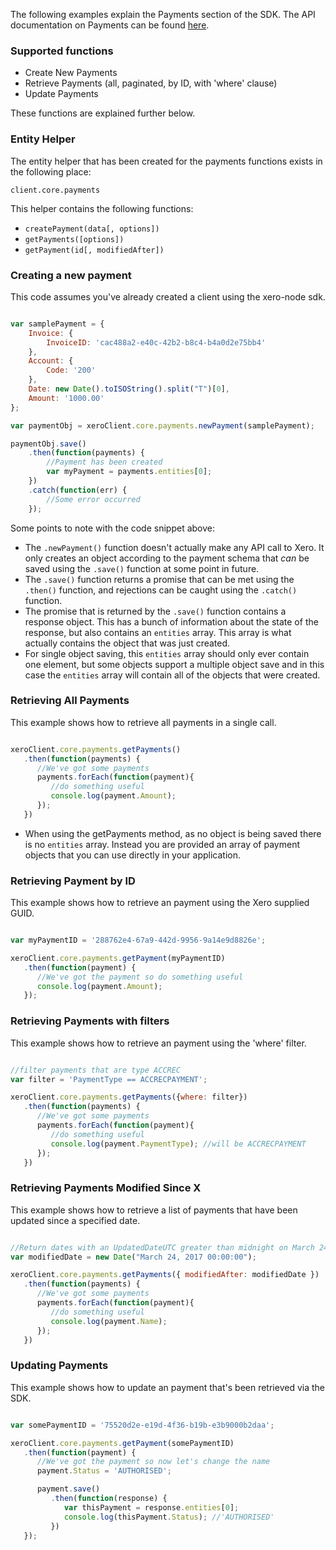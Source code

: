 The following examples explain the Payments section of the SDK.  The API documentation on Payments can be found [here](https://developer.xero.com/documentation/api/payments).

### Supported functions

* Create New Payments
* Retrieve Payments (all, paginated, by ID, with 'where' clause)
* Update Payments

These functions are explained further below.

### Entity Helper

The entity helper that has been created for the payments functions exists in the following place:

`client.core.payments`

This helper contains the following functions:

* `createPayment(data[, options])`
* `getPayments([options])`
* `getPayment(id[, modifiedAfter])`

### Creating a new payment

This code assumes you've already created a client using the xero-node sdk. 

```javascript

var samplePayment = {
    Invoice: {
        InvoiceID: 'cac488a2-e40c-42b2-b8c4-b4a0d2e75bb4'
    },
    Account: {
        Code: '200'
    },
    Date: new Date().toISOString().split("T")[0],
    Amount: '1000.00'
};

var paymentObj = xeroClient.core.payments.newPayment(samplePayment);

paymentObj.save()
    .then(function(payments) {
        //Payment has been created 
        var myPayment = payments.entities[0];
    })
    .catch(function(err) {
        //Some error occurred
    });
```

Some points to note with the code snippet above:

* The `.newPayment()` function doesn't actually make any API call to Xero.  It only creates an object according to the payment schema that _can_ be saved using the `.save()` function at some point in future.
* The `.save()` function returns a promise that can be met using the `.then()` function, and rejections can be caught using the `.catch()` function.
* The promise that is returned by the `.save()` function contains a response object.  This has a bunch of information about the state of the response, but also contains an `entities` array.  This array is what actually contains the object that was just created. 
* For single object saving, this `entities` array should only ever contain one element, but some objects support a multiple object save and in this case the `entities` array will contain all of the objects that were created.


### Retrieving All Payments

This example shows how to retrieve all payments in a single call.

```javascript

xeroClient.core.payments.getPayments()
   .then(function(payments) {
      //We've got some payments
      payments.forEach(function(payment){
         //do something useful
         console.log(payment.Amount);
      });
   })
```

* When using the getPayments method, as no object is being saved there is no `entities` array.  Instead you are provided an array of payment objects that you can use directly in your application.

### Retrieving Payment by ID

This example shows how to retrieve an payment using the Xero supplied GUID.

```javascript

var myPaymentID = '288762e4-67a9-442d-9956-9a14e9d8826e';

xeroClient.core.payments.getPayment(myPaymentID)
   .then(function(payment) {
      //We've got the payment so do something useful
      console.log(payment.Amount);
   });
```

### Retrieving Payments with filters

This example shows how to retrieve an payment using the 'where' filter.

```javascript

//filter payments that are type ACCREC
var filter = 'PaymentType == ACCRECPAYMENT';

xeroClient.core.payments.getPayments({where: filter})
   .then(function(payments) {
      //We've got some payments
      payments.forEach(function(payment){
         //do something useful
         console.log(payment.PaymentType); //will be ACCRECPAYMENT
      });
   })
```

### Retrieving Payments Modified Since X

This example shows how to retrieve a list of payments that have been updated since a specified date.

```javascript

//Return dates with an UpdatedDateUTC greater than midnight on March 24th, 2017.
var modifiedDate = new Date("March 24, 2017 00:00:00");

xeroClient.core.payments.getPayments({ modifiedAfter: modifiedDate })
   .then(function(payments) {
      //We've got some payments
      payments.forEach(function(payment){
         //do something useful
         console.log(payment.Name);
      });
   })
```

### Updating Payments

This example shows how to update an payment that's been retrieved via the SDK.

```javascript

var somePaymentID = '75520d2e-e19d-4f36-b19b-e3b9000b2daa';

xeroClient.core.payments.getPayment(somePaymentID)
   .then(function(payment) {
      //We've got the payment so now let's change the name
      payment.Status = 'AUTHORISED';

      payment.save()
         .then(function(response) {
            var thisPayment = response.entities[0];
            console.log(thisPayment.Status); //'AUTHORISED'
         })
   });
```